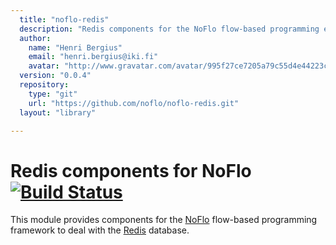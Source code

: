 ```yaml
---
  title: "noflo-redis"
  description: "Redis components for the NoFlo flow-based programming environment"
  author: 
    name: "Henri Bergius"
    email: "henri.bergius@iki.fi"
    avatar: "http://www.gravatar.com/avatar/995f27ce7205a79c55d4e44223cd6de0?s=23"
  version: "0.0.4"
  repository: 
    type: "git"
    url: "https://github.com/noflo/noflo-redis.git"
  layout: "library"

---
```

Redis components for NoFlo [![Build Status](https://secure.travis-ci.org/noflo/noflo-redis.png?branch=master)](https://travis-ci.org/noflo/noflo-redis)
=========================

This module provides components for the [NoFlo](http://noflojs.org/) flow-based programming framework to deal with the [Redis](http://redis.io/) database.
